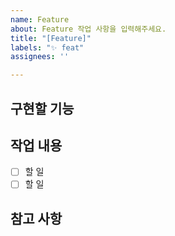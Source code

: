 ```yaml
---
name: Feature
about: Feature 작업 사항을 입력해주세요.
title: "[Feature]"
labels: "✨ feat"
assignees: ''

---
```


##  구현할 기능

## 작업 내용
- [ ] 할 일
- [ ] 할 일

## 참고 사항
